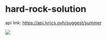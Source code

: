 # hard-rock-solution
api link: https://api.lyrics.ovh/suggest/summer

![]('hard-rock/images/hard-rock-song-lyric-app-preview.png')

